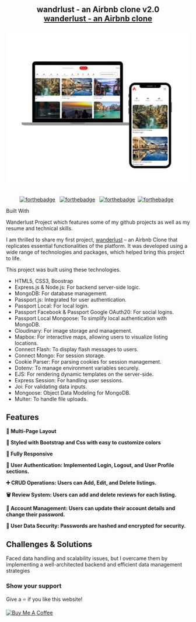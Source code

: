<h2 align="center">
  wandrlust - an Airbnb clone v2.0<br/>
  <a href="https://wanderlust-project-dbgu.onrender.com/listings" target="_blank">wanderlust - an Airbnb clone</a>
</h2>
<div align="center">
  <img alt="Demo" src="./Images/wanderlust.png" />
</div>

<br/>

<center>

[![forthebadge](https://forthebadge.com/images/badges/built-with-love.svg)](https://forthebadge.com) &nbsp;
[![forthebadge](https://forthebadge.com/images/badges/made-with-css.svg)](https://forthebadge.com) &nbsp;
[![forthebadge](https://forthebadge.com/images/badges/made-with-html.svg)](https://forthebadge.com)&nbsp;
[![forthebadge](https://forthebadge.com/images/badges/made-with-javascript.svg)](https://forthebadge.com) &nbsp;

</center



## Built With

Wanderlust Project  which features some of my github projects as well as my resume and technical skills.<br/>

I am thrilled to share my first project, <a href="https://wanderlust-project-dbgu.onrender.com/listings" target="_blank">wanderlust</a> – an Airbnb Clone that replicates essential functionalities of the platform. It was developed using a wide range of technologies and packages, which helped bring this project to life.

This project was built using these technologies.

- HTML5, CSS3, Boostrap
- Express.js & Node.js: For backend server-side logic.
- MongoDB: For database management.
- Passport.js: Integrated for user authentication.
- Passport Local: For local login.
- Passport Facebook & Passport Google OAuth20: For social logins.
- Passport Local Mongoose: To simplify local authentication with MongoDB.
- Cloudinary: For image storage and management.
- Mapbox: For interactive maps, allowing users to visualize listing locations.
- Connect Flash: To display flash messages to users.
- Connect Mongo: For session storage.
- Cookie Parser: For parsing cookies for session management.
- Dotenv: To manage environment variables securely.
- EJS: For rendering dynamic templates on the server-side.
- Express Session: For handling user sessions.
- Joi: For validating data inputs.
- Mongoose: Object Data Modeling for MongoDB.
- Multer: To handle file uploads.

## Features

**📖 Multi-Page Layout**

**🎨 Styled with Bootstrap and Css with easy to customize colors**

**📱 Fully Responsive**

**🔑 User Authentication: Implemented Login, Logout, and User Profile sections.**

**➕ CRUD Operations: Users can Add, Edit, and Delete listings.**

**🗑️ Review System: Users can add and delete reviews for each listing.**

**👤 Account Management: Users can update their account details and change their password.**

**🔐 User Data Security: Passwords are hashed and encrypted for security.**

## Challenges & Solutions

Faced data handling and scalability issues, but I overcame them by implementing a well-architected backend and efficient data management strategies


### Show your support

Give a ⭐ if you like this website!

<a href="https://buymeacoffee.com/sunnysing12" target="_blank"><img src="https://cdn.buymeacoffee.com/buttons/v2/default-violet.png" alt="Buy Me A Coffee" height= "60px" width= "217px" ></a>
